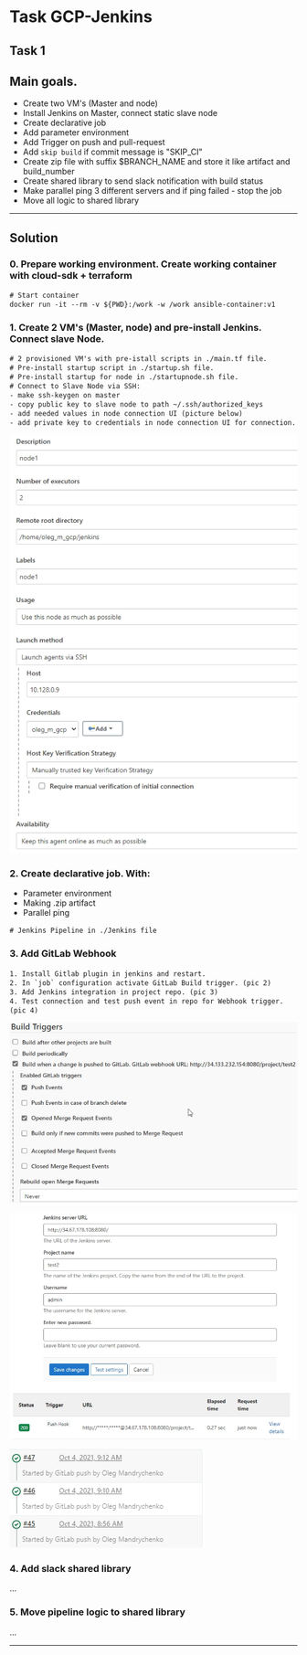 # Task GCP-Jenkins

## Task 1 

## Main goals.
* Create two VM's (Master and node)
* Install Jenkins on Master, connect static slave node
* Create declarative job
* Add parameter environment
* Add Trigger on push and pull-request
* Add `skip build` if commit message is "SKIP_CI"
* Create zip file with suffix $BRANCH_NAME and store it like artifact and build_number
* Create shared library to send slack notification with build status
* Make parallel ping 3 different servers and if ping failed - stop the job
* Move all logic to shared library

--------------------------------------

## Solution

### 0. Prepare working environment. Create working container with cloud-sdk + terraform

```
# Start container
docker run -it --rm -v ${PWD}:/work -w /work ansible-container:v1
```

### 1. Create 2 VM's (Master, node) and pre-install Jenkins. Connect slave Node.

```
# 2 provisioned VM's with pre-istall scripts in ./main.tf file.
# Pre-install startup script in ./startup.sh file.
# Pre-install startup for node in ./startupnode.sh file.
# Connect to Slave Node via SSH:
- make ssh-keygen on master
- copy public key to slave node to path ~/.ssh/authorized_keys
- add needed values in node connection UI (picture below)
- add private key to credentials in node connection UI for connection.
```

![Add Node form](img/1.jpg)

### 2. Create declarative job. With:

* Parameter environment
* Making .zip artifact
* Parallel ping

```
# Jenkins Pipeline in ./Jenkins file
```

### 3. Add GitLab Webhook

```
1. Install Gitlab plugin in jenkins and restart.
2. In `job` configuration activate GitLab Build trigger. (pic 2)
3. Add Jenkins integration in project repo. (pic 3)
4. Test connection and test push event in repo for Webhook trigger. (pic 4)
```

![2](img/2.jpg)

![3](img/3.jpg)

![4](img/4.jpg)

### 4. Add slack shared library

...

### 5. Move pipeline logic to shared library

...

--------------------------------------